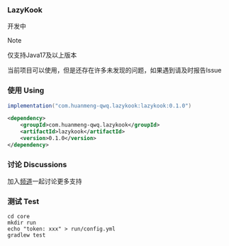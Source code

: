 ### LazyKook

开发中

> [!NOTE]
> 仅支持Java17及以上版本
> 
> 当前项目可以使用，但是还存在许多未发现的问题，如果遇到请及时报告Issue

### 使用 Using

```groovy
implementation("com.huanmeng-qwq.lazykook:lazykook:0.1.0")
```

```xml
<dependency>
    <groupId>com.huanmeng-qwq.lazykook</groupId>
    <artifactId>lazykook</artifactId>
    <version>0.1.0</version>
</dependency>
```

### 讨论 Discussions
加入[频道](https://kook.top/IO8ZBE)一起讨论更多支持

### 测试 Test
```shell
cd core
mkdir run
echo "token: xxx" > run/config.yml
gradlew test
```
